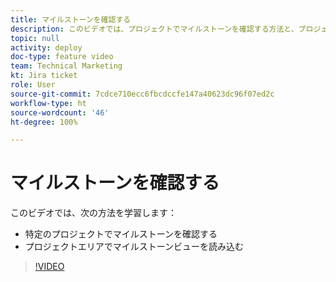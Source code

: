 ```yaml
---
title: マイルストーンを確認する
description: このビデオでは、プロジェクトでマイルストーンを確認する方法と、プロジェクトエリアでマイルストーンビューを使用する方法について説明します。
topic: null
activity: deploy
doc-type: feature video
team: Technical Marketing
kt: Jira ticket
role: User
source-git-commit: 7cdce710ecc6fbcdccfe147a40623dc96f07ed2c
workflow-type: ht
source-wordcount: '46'
ht-degree: 100%

---
```


# マイルストーンを確認する

このビデオでは、次の方法を学習します：

* 特定のプロジェクトでマイルストーンを確認する
* プロジェクトエリアでマイルストーンビューを読み込む

>[!VIDEO](https://video.tv.adobe.com/v/335206/?quality=12)
